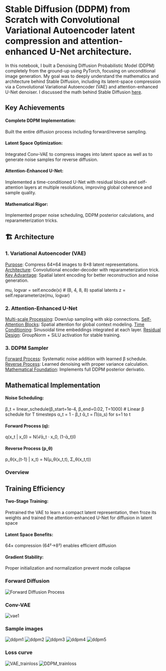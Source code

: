# Stable Diffusion (DDPM) from Scratch with Convolutional Variational Autoencoder latent compression and attention-enhanced U-Net architecture.

In this notebook, I built a Denoising Diffusion Probabilistic Model (DDPM) completely from the ground-up using PyTorch, focusing on unconditional image generation.
My goal was to deeply understand the mathematics and architecture behind Stable Diffusion, including its latent-space compression via a Convolutional Variational Autoencoder (VAE) and attention-enhanced U-Net denoiser.
I discussed the math behind Stable Diffusion [here](https://medium.com/@shovonsharma/the-math-behind-stable-diffusion-232ac2f9f263).

## Key Achievements
#### Complete DDPM Implementation: 
Built the entire diffusion process including forward/reverse sampling.
#### Latent Space Optimization: 
Integrated Conv-VAE to compress images into latent space as well as to generate noise samples for reverse diffusion.
#### Attention-Enhanced U-Net: 
Implemented a time-conditioned U-Net with residual blocks and self-attention layers at multiple resolutions, improving global coherence and sample quality.
#### Mathematical Rigor: 
Implemented proper noise scheduling, DDPM posterior calculations, and reparameterization tricks.

## 🏗️ Architecture
### 1. Variational Autoencoder (VAE)
<u>Purpose</u>: Compress 64×64 images to 8×8 latent representations.
<u>Architecture</u>: Convolutional encoder-decoder with reparameterization trick.
<u>Key Advantage</u>: Spatial latent encoding for better reconstruction and noise generation.

mu, logvar = self.encode(x)  # (B, 4, 8, 8) spatial latents
z = self.reparameterize(mu, logvar)

### 2. Attention-Enhanced U-Net
<u>Multi-scale Processing</u>: Down/up sampling with skip connections.
<u>Self-Attention Blocks</u>: Spatial attention for global context modeling.
<u>Time Conditioning</u>: Sinusoidal time embeddings integrated at each layer.
<u>Residual Design</u>: GroupNorm + SiLU activation for stable training.

### 3. DDPM Sampler
<u>Forward Process</u>: Systematic noise addition with learned β schedule.
<u>Reverse Process</u>: Learned denoising with proper variance calculation.
<u>Mathematical Foundation</u>: Implements full DDPM posterior derivatio.

##  Mathematical Implementation
#### Noise Scheduling:
β_t = linear_schedule(β_start=1e-4, β_end=0.02, T=1000) # Linear β schedule for T timesteps
α_t = 1 - β_t
ᾱ_t = ∏(α_s) for s=1 to t
#### Forward Process (q):
q(x_t | x_0) = N(√ᾱ_t · x_0, (1-ᾱ_t)I)
#### Reverse Process (p_θ)
p_θ(x_{t-1} | x_t) = N(μ_θ(x_t,t), Σ_θ(x_t,t))
<h3>Overview</h3>

## Training Efficiency

#### Two-Stage Training: 
Pretrained the VAE to learn a compact latent representation, then froze its weights and trained the attention-enhanced U-Net for diffusion in latent space
#### Latent Space Benefits: 
64× compression (64²→8²) enables efficient diffusion
#### Gradient Stability: 
Proper initialization and normalization prevent mode collapse

### Forward Diffusion
![Forward Diffusion Process](https://github.com/shovonSharma/Stable-difusion-from-scratch/blob/main/forward%20sample.jpg)

### Conv-VAE
![vae1](https://github.com/shovonSharma/Stable-difusion-from-scratch/blob/main/vae1.jpg)

### Sample images
![ddpm1](https://github.com/shovonSharma/Stable-difusion-from-scratch/blob/main/ddpm1.jpg)
![ddpm2](https://github.com/shovonSharma/Stable-difusion-from-scratch/blob/main/ddpm2.jpg)
![ddpm3](https://github.com/shovonSharma/Stable-difusion-from-scratch/blob/main/ddpm3.jpg)
![ddpm4](https://github.com/shovonSharma/Stable-difusion-from-scratch/blob/main/ddpm4.jpg)
![ddpm5](https://github.com/shovonSharma/Stable-difusion-from-scratch/blob/main/ddpm5.jpg)

### Loss curve
![VAE_trainloss](https://github.com/shovonSharma/Stable-difusion-from-scratch/blob/main/VAE_trainloss.jpg)
![DDPM_trainloss](https://github.com/shovonSharma/Stable-difusion-from-scratch/blob/main/DDPM_trainloss.jpg)


